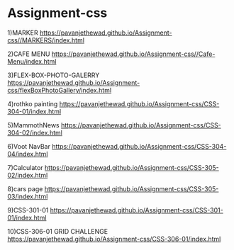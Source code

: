 # Assignment-css
1)MARKER
https://pavanjethewad.github.io/Assignment-css//MARKERS/index.html

2)CAFE MENU
https://pavanjethewad.github.io/Assignment-css//Cafe-Menu/index.html

3)FLEX-BOX-PHOTO-GALERRY
https://pavanjethewad.github.io/Assignment-css/flexBoxPhotoGallery/index.html

4)rothko painting
https://pavanjethewad.github.io/Assignment-css/CSS-304-01/index.html

5)MammothNews
https://pavanjethewad.github.io/Assignment-css/CSS-304-02/index.html

6)Voot NavBar
https://pavanjethewad.github.io/Assignment-css/CSS-304-04/index.html

7)Calculator
https://pavanjethewad.github.io/Assignment-css/CSS-305-02/index.html

8)cars page
https://pavanjethewad.github.io/Assignment-css/CSS-305-03/index.html

9)CSS-301-01
https://pavanjethewad.github.io/Assignment-css/CSS-301-01/index.html

10)CSS-306-01 GRID CHALLENGE
https://pavanjethewad.github.io/Assignment-css/CSS-306-01/index.html

